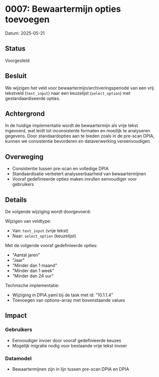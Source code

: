 # 0007: Bewaartermijn opties toevoegen

Datum: 2025-05-21

## Status

Voorgesteld

## Besluit

We wijzigen het veld voor bewaartermijn/archiveringsperiode van een vrij tekstveld (`text_input`) naar een keuzelijst (`select_option`) met gestandaardiseerde opties.

## Achtergrond

In de huidige implementatie wordt de bewaartermijn als vrije tekst ingevoerd, wat leidt tot inconsistente formaten en moeilijk te analyseren gegevens. Door standaardopties aan te bieden zoals in de pre-scan DPIA, kunnen we consistentie bevorderen en dataverwerking vereenvoudigen.

## Overweging

- Consistentie tussen pre-scan en volledige DPIA
- Standaardisatie verbetert analyseerbaarheid van bewaartermijnen
- Vooraf gedefinieerde opties maken invullen eenvoudiger voor gebruikers

## Details

De volgende wijziging wordt doorgevoerd:

Wijzigen van veldtype:
- Van: `text_input` (vrije tekst)
- Naar: `select_option` (keuzelijst)

Met de volgende vooraf gedefinieerde opties:
- "Aantal jaren"
- "Jaar"
- "Minder dan 1 maand"
- "Minder dan 1 week"
- "Minder dan 24 uur"

Technische implementatie:
- Wijziging in DPIA.yaml bij de task met id: "10.1.1.4"
- Toevoegen van options-array met bovenstaande values

## Impact

### Gebruikers
- Eenvoudiger invoer door vooraf gedefinieerde keuzes
- Mogelijk migratie nodig voor bestaande vrije tekst invoer


### Datamodel
- Bewaartermijnen zijn in lijn tussen pre-scan DPIA en DPIA
